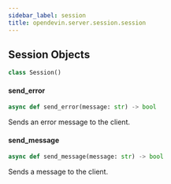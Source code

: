 ```yaml
---
sidebar_label: session
title: opendevin.server.session.session
---
```


## Session Objects

```python
class Session()
```

#### send\_error

```python
async def send_error(message: str) -> bool
```

Sends an error message to the client.

#### send\_message

```python
async def send_message(message: str) -> bool
```

Sends a message to the client.


